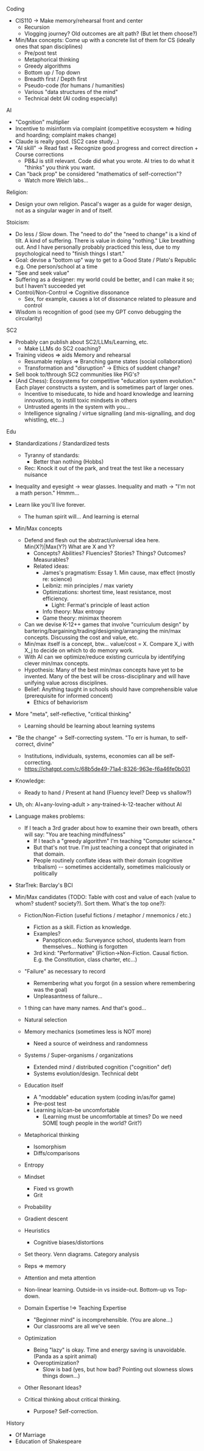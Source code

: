 Coding
  - CIS110 -> Make memory/rehearsal front and center
    * Recursion
    * Vlogging journey?  Old outcomes are alt path? (But let them choose?)
  - Min/Max concepts: Come up with a concrete list of them for CS (ideally ones that span disciplines)
    * Pre/post test
    * Metaphorical thinking
    * Greedy algorithms
    * Bottom up / Top down
    * Breadth first / Depth first
    * Pseudo-code (for humans / humanities)
    * Various "data structures of the mind" 
    * Technical debt (AI coding especially)

  
AI
  - "Cognition" multiplier
  - Incentive to misinform via complaint (competitive ecosystem => hiding and hoarding; complaint makes change)
  - Claude is really good. (SC2 case study...)
  - "AI skill" -> Read fast + Recognize good progress and correct direction + Course corrections
    - PB&J is still relevant.  Code did what you wrote.  AI tries to do what it "thinks" you think you want. 
  - Can "back prop" be considered "mathematics of self-correction"?
    - Watch more Welch labs...

Religion:
  - Design your own religion.  Pascal's wager as a guide for wager design, not as a singular wager in and of itself.

Stoicism:
  - Do less / Slow down.  The "need to do" the "need to change" is a kind of tilt.  A kind of suffering.  There is value in doing "nothing."  Like breathing out.  And I have personally probably practiced this less, due to my psychological need to "finish things I start." 
  - Goal: devise a "bottom up" way to get to a Good State / Plato's Republic e.g.  One person/school at a time 
  - "See and seek value" 
  - Suffering as a designer: my world could be better, and I can make it so; but I haven't succeeded yet
  - Control/Non-Control => Cognitive dissonance
    - Sex, for example, causes a lot of dissonance related to pleasure and control
  - Wisdom is recognition of good (see my GPT convo debugging the circularity) 

SC2
  - Probably can publish about SC2/LLMs/Learning, etc.
    - Make LLMs do SC2 coaching?
  - Training videos => aids Memory and rehearsal
    - Resumable replays => Branching game states (social collaboration)
    - Transformation and "disruption" -> Ethics of suddent change?
  - Sell book to/through SC2 communities like PiG's?
  - (And Chess): Ecosystems for competitive "education system evolution."  Each player constructs a system, and is sometimes part of larger ones.
     - Incentive to miseducate, to hide and hoard knowledge and learning innovations, to instill toxic mindsets in others
     - Untrusted agents in the system with you...
     - Intelligence signaling / virtue signalling (and mis-signalling, and dog whistling, etc...)


Edu
  - Standardizations / Standardized tests
    * Tyranny of standards:
      - Better than nothing (Hobbs)
    * Rec: Knock it out of the park, and treat the test like a necessary nuisance
  - Inequality and eyesight -> wear glasses.  Inequality and math -> "I'm not a math person."  Hmmm...
  - Learn like you'll live forever. 
    * The human spirit will...  And learning is eternal
  - Min/Max concepts
    * Defend and flesh out the abstract/universal idea here.  Min(X?)|Max(Y?)  What are X and Y?  
      - Concepts?  Abilities?  Fluencies?  Stories?  Things?  Outcomes?  Measurables?
      - Related ideas:
        * James's pragmatism: Essay 1.  Min cause, max effect (mostly re: science)
        * Leibniz: min principles / max variety
        * Optimizations: shortest time, least resistance, most efficiency.
          - Light: Fermat's principle of least action
        * Info theory: Max entropy
        * Game theory: minimax theorem
    * Can we devise K-12++ games that involve "curriculum design" by bartering/bargaining/trading/designing/arranging the min/max concepts.  Discussing the cost and value, etc.
    * Min/max itself is a concept, btw...  value/cost = X.   Compare X_i with X_j to decide on which to do memory work.
    * With AI can we optimize/reduce existing curricula by identifying clever min/max concepts.
    * Hypothesis: Many of the best min/max concepts have yet to be invented.  Many of the best will be cross-disciplinary and will have unifying value across disciplines.
    * Belief: Anything taught in schools should have comprehensible value (prerequisite for informed concent)
      - Ethics of behaviorism
  - More "meta", self-reflective, "critical thinking"
    - Learning should be learning about learning systems
  - "Be the change" -> Self-correcting system.  "To err is human, to self-correct, divine"
    * Institutions, individuals, systems, economies can all be self-correcting.
    * https://chatgpt.com/c/68b5de49-71a4-8326-963e-f6a46fe0b031
  - Knowledge:
    - Ready to hand / Present at hand (Fluency level?  Deep vs shallow?)
  - Uh, oh:  AI+any-loving-adult > any-trained-k-12-teacher without AI

  - Language makes problems:
    * If I teach a 3rd grader about how to examine their own breath, others will say: "You are teaching mindfulness"
      - If I teach a "greedy algorithm" I'm teaching "Computer science." 
      - But that's not true.  I'm just teaching a concept that originated in that domain.  
      - People routinely conflate ideas with their domain (cognitive tribalism) -- sometimes accidentally, sometimes maliciously or politically
  - StarTrek: Barclay's BCI


  - Min/Max candidates (TODO: Table with cost and value of each (value to whom? student? society?).  Sort them.  What's the top one?):
    * Fiction/Non-Fiction (useful fictions / metaphor / mnemonics / etc.)
      - Fiction as a skill.  Fiction as knowledge.
      - Examples?
        * Panopticon.edu: Surveyance school, students learn from themselves...  Nothing is forgotten  
      - 3rd kind: "Performative" (Fiction->Non-Fiction.  Causal fiction.  E.g. the Constitution, class charter, etc...)
    * "Failure" as necessary to record
      - Remembering what you forgot (in a session where remembering was the goal)
      - Unpleasantness of failure...
    * 1 thing can have many names.  And that's good...
    * Natural selection
    * Memory mechanics (sometimes less is NOT more)
      - Need a source of weirdness and randomness
    * Systems / Super-organisms / organizations
      - Extended mind / distributed cognition ("cognition" def)
      - Systems evolution/design.  Technical debt
    * Education itself
      - A "moddable" education system (coding in/as/for game)
      - Pre-post test
      - Learning is/can-be uncomfortable 
        - (Learning must be uncomfortable at times?  Do we need SOME tough people in the world?  Grit?)
    * Metaphorical thinking
      - Isomorphism
      - Diffs/comparisons
    * Entropy
    * Mindset 
      - Fixed vs growth
      - Grit
    * Probability
    * Gradient descent 
    * Heuristics
      - Cognitive biases/distortions
    * Set theory.  Venn diagrams.  Category analysis
    * Reps => memory
    * Attention and meta attention

    * Non-linear learning.  Outside-in vs inside-out.  Bottom-up vs Top-down.

    * Domain Expertise !=> Teaching Expertise
      - "Beginner mind" is incomprehensible.  (You are alone...) 
      - Our classrooms are all we've seen

    * Optimization 
      - Being "lazy" is okay.  Time and energy saving is unavoidable.  (Panda as a spirit animal) 
      - Overoptimization?
        * Slow is bad (yes, but how bad?  Pointing out slowness slows things down...)

    * Other Resonant Ideas?

    * Critical thinking about critical thinking.
      - Purpose?  Self-correction. 



History
  - Of Marriage
  - Education of Shakespeare

